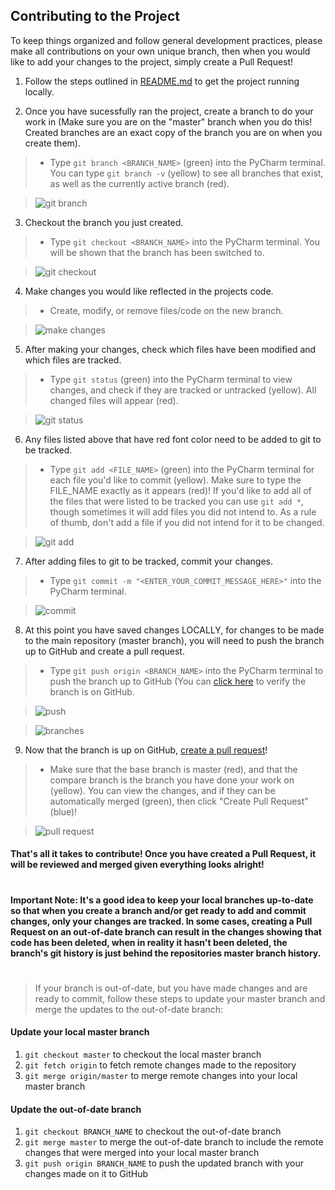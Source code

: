 ## Contributing to the Project  

To keep things organized and follow general development practices, please make all contributions on your own unique branch, then when you would like to add your changes to the project, simply create a Pull Request!  

1. Follow the steps outlined in [README.md](https://github.com/dwatherton/Capstone-Project/blob/master/README.md) to get the project running locally.  

2. Once you have sucessfully ran the project, create a branch to do your work in (Make sure you are on the "master" branch when you do this! Created branches are an exact copy of the branch you are on when you create them).  
>* Type `git branch <BRANCH_NAME>` (green) into the PyCharm terminal. You can type `git branch -v` (yellow) to see all branches that exist, as well as the currently active branch (red).   

>![git branch](https://imgur.com/1xOlgbN.png)

3. Checkout the branch you just created.  
>* Type `git checkout <BRANCH_NAME>` into the PyCharm terminal. You will be shown that the branch has been switched to.   

>![git checkout](https://imgur.com/5136Pfz.png)

4. Make changes you would like reflected in the projects code.  
>* Create, modify, or remove files/code on the new branch.  

>![make changes](https://imgur.com/GZgcBt4.png)

5. After making your changes, check which files have been modified and which files are tracked.  
>* Type `git status` (green) into the PyCharm terminal to view changes, and check if they are tracked or untracked (yellow). All changed files will appear (red).  

>![git status](https://imgur.com/nhNTOaD.png)

6. Any files listed above that have red font color need to be added to git to be tracked.  
>* Type `git add <FILE_NAME>` (green) into the PyCharm terminal for each file you'd like to commit (yellow). Make sure to type the FILE_NAME exactly as it appears (red)! If you'd like to add all of the files that were listed to be tracked you can use `git add *`, though sometimes it will add files you did not intend to. As a rule of thumb, don't add a file if you did not intend for it to be changed.  

>![git add](https://imgur.com/xuTRM94.png)

7. After adding files to git to be tracked, commit your changes.  
>* Type `git commit -m "<ENTER_YOUR_COMMIT_MESSAGE_HERE>"` into the PyCharm terminal.  

>![commit](https://imgur.com/nw4b786.png)

8. At this point you have saved changes LOCALLY, for changes to be made to the main repository (master branch), you will need to push the branch up to GitHub and create a pull request.  
>* Type `git push origin <BRANCH_NAME>` into the PyCharm terminal to push the branch up to GitHub (You can [click here](https://github.com/dwatherton/Capstone-Project/branches) to verify the branch is on GitHub.  

>![push](https://imgur.com/B1KRTTs.png)

>![branches](https://imgur.com/SZ7ahPY.png)

9. Now that the branch is up on GitHub, [create a pull request](https://github.com/dwatherton/Capstone-Project/compare?expand=1)!  
>* Make sure that the base branch is master (red), and that the compare branch is the branch you have done your work on (yellow). You can view the changes, and if they can be automatically merged (green), then click "Create Pull Request" (blue)!  

>![pull request](https://imgur.com/hiyFd6l.png)

#### That's all it takes to contribute! Once you have created a Pull Request, it will be reviewed and merged given everything looks alright!  

#  

**Important Note: It's a good idea to keep your local branches up-to-date so that when you create a branch and/or get ready to add and commit changes, only your changes are tracked. In some cases, creating a Pull Request on an out-of-date branch can result in the changes showing that code has been deleted, when in reality it hasn't been deleted, the branch's git history is just behind the repositories master branch history.**  

#

>If your branch is out-of-date, but you have made changes and are ready to commit, follow these steps to update your master branch and merge the updates to the out-of-date branch:

#### Update your local master branch

1. `git checkout master` to checkout the local master branch
2. `git fetch origin` to fetch remote changes made to the repository
3. `git merge origin/master` to merge remote changes into your local master branch

#### Update the out-of-date branch

1. `git checkout BRANCH_NAME` to checkout the out-of-date branch
2. `git merge master` to merge the out-of-date branch to include the remote changes that were merged into your local master branch
3. `git push origin BRANCH_NAME` to push the updated branch with your changes made on it to GitHub

